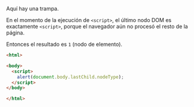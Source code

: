 Aquí hay una trampa.

En el momento de la ejecución de `<script>`, el último nodo DOM es exactamente `<script>`, porque el navegador aún no procesó el resto de la página.

Entonces el resultado es `1` (nodo de elemento).

```html run height=60
<html>

<body>
  <script>
    alert(document.body.lastChild.nodeType);
  </script>
</body>

</html>
```
